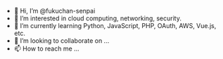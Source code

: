 - 👋 Hi, I’m @fukuchan-senpai
- 👀 I’m interested in cloud computing, networking, security.
- 🌱 I’m currently learning Python, JavaScript, PHP, OAuth, AWS, Vue.js, etc.
- 💞️ I’m looking to collaborate on ...
- 📫 How to reach me ...

<!---
fukuchan-senpai/fukuchan-senpai is a ✨ special ✨ repository because its `README.md` (this file) appears on your GitHub profile.
You can click the Preview link to take a look at your changes.
--->
